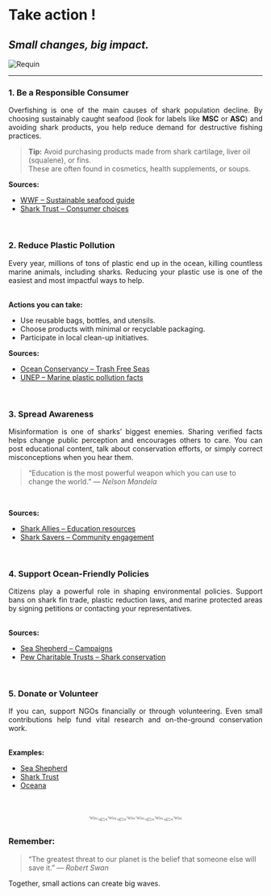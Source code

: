 <link rel="stylesheet" href="style.css">

# Take action !
## *Small changes, big impact.*

![Requin](https://github.com/user-attachments/assets/1da6f5a5-2547-4b2d-9364-660c7aafa13d)

---

### 1. Be a Responsible Consumer

<div align="justify"> 
 
Overfishing is one of the main causes of shark population decline. By choosing sustainably caught seafood (look for labels like **MSC** or **ASC**) and avoiding shark products, you help reduce demand for destructive fishing practices.
</div>

> **Tip:** Avoid purchasing products made from shark cartilage, liver oil (squalene), or fins.  
> These are often found in cosmetics, health supplements, or soups.

**Sources:**  
- [WWF – Sustainable seafood guide](https://www.worldwildlife.org/industries/sustainable-seafood) 
- [Shark Trust – Consumer choices](https://www.sharktrust.org/shark-threats)

&nbsp;&nbsp;&nbsp;&nbsp;

### 2. Reduce Plastic Pollution

<div align="justify">
Every year, millions of tons of plastic end up in the ocean, killing countless marine animals, including sharks. Reducing your plastic use is one of the easiest and most impactful ways to help.  
</div>
<br>

**Actions you can take:**
- Use reusable bags, bottles, and utensils.  
- Choose products with minimal or recyclable packaging.  
- Participate in local clean-up initiatives.

**Sources:**  
- [Ocean Conservancy – Trash Free Seas](https://oceanconservancy.org/trash-free-seas/)  
- [UNEP – Marine plastic pollution facts](https://www.unep.org/interactives/beat-plastic-pollution/)

&nbsp;&nbsp;&nbsp;&nbsp;

### 3. Spread Awareness

<div align="justify">
Misinformation is one of sharks’ biggest enemies. Sharing verified facts helps change public perception and encourages others to care.  
You can post educational content, talk about conservation efforts, or simply correct misconceptions when you hear them.  
</div>

> “Education is the most powerful weapon which you can use to change the world.” — *Nelson Mandela*

<br>

**Sources:**  
- [Shark Allies – Education resources](https://www.sharkallies.com/)  
- [Shark Savers – Community engagement](https://www.shark-savers.com/)

&nbsp;&nbsp;&nbsp;&nbsp;

### 4. Support Ocean-Friendly Policies

<div align="justify">
Citizens play a powerful role in shaping environmental policies. Support bans on shark fin trade, plastic reduction laws, and marine protected areas by signing petitions or contacting your representatives.
</div>
<br>

**Sources:**  
- [Sea Shepherd – Campaigns](https://www.seashepherd.org/)  
- [Pew Charitable Trusts – Shark conservation](https://www.pewtrusts.org/en/projects/global-shark-conservation)

&nbsp;&nbsp;&nbsp;&nbsp;

### 5. Donate or Volunteer

<div align="justify">
If you can, support NGOs financially or through volunteering. Even small contributions help fund vital research and on-the-ground conservation work.
</div>
<br>

**Examples:**  
- [Sea Shepherd](https://www.seashepherdglobal.org/get-involved/)  
- [Shark Trust](https://www.sharktrust.org/donate)  
- [Oceana](https://oceana.org/take-action/)

&nbsp;&nbsp;&nbsp;&nbsp;

<div align=center>
 𓆝𓆟𓆝𓆟𓆝𓆝𓆟𓆝𓆟𓆝
</div>

### Remember:

> “The greatest threat to our planet is the belief that someone else will save it.” — *Robert Swan*

Together, small actions can create big waves.
